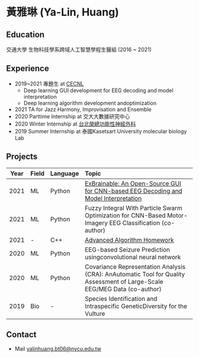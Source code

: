# 黃雅琳 (Ya-Lin, Huang)

## Education
交通大學 生物科技學系跨域人工智慧學程生醫組 (2016 ~ 2021)

## Experience
 * 2019~2021 專題生 at [CECNL](https://sites.google.com/view/wei-cecnl)
    * Deep learning GUI development for EEG decoding and model interpretation
    * Deep learning algorithm development andoptimization
 * 2021 TA for Jazz Harmony, Improvisation and Ensemble 
 * 2020 Parttime Internship at 交大大數據研究中心
 * 2020 Winter Internship at [台北榮總功能性神經外科](https://sites.google.com/view/cclee/)
 * 2019 Summer Internship at 泰國Kasetsart University molecular biology Lab

## Projects 
| Year | Field | Language | Topic |
| -------- | -------- |--|:--------|
| 2021 | ML | Python | [ExBrainable: An Open-Source GUI for CNN-based EEG Decoding and Model Interpretation](https://github.com/CECNL/ExBrainable) |
| 2021 | ML | Python | Fuzzy Integral With Particle Swarm Optimization for CNN-Based Motor-Imagery EEG Classification (co-author) |
| 2021 | - | C++ | [Advanced Algorithm Homework](https://github.com/skywalkerylh/Advanced_algorithm_hw) | 
| 2020 | ML | Python | EEG-based Seizure Prediction usingconvolutional neural network |
| 2020 | ML | Python | Covariance Representation Analysis (CRA): AnAutomatic Tool for Quality Assessment of Large-Scale EEG/MEG Data (co-author) |
| 2019 | Bio | - | Species Identification and Intraspecific GeneticDiversity for the Vulture |


## Contact
* Mail
yalinhuang.bt06@nycu.edu.tw 
